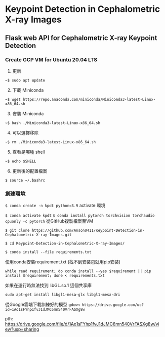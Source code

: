 # Keypoint Detection in Cephalometric X-ray Images

## Flask web API for Cephalometric X-ray Keypoint Detection

### Create GCP VM for Ubuntu 20.04 LTS
1. 更新 

 `~$ sudo apt update`

2. 下載 Miniconda

 `~$ wget https://repo.anaconda.com/miniconda/Miniconda3-latest-Linux-x86_64.sh`

3. 安裝 Miniconda

`~$ bash ./Miniconda3-latest-Linux-x86_64.sh`

4. 可以選擇移除

`~$ rm ./Miniconda3-latest-Linux-x86_64.sh`

5. 查看是哪種 shell

`~$ echo $SHELL`

6. 更新後的配置檔案

`$ source ~/.bashrc`

### 創建環境
`$ conda create -n kpdt python=3.9`
activate 環境

`$ conda activate kpdt`
`$ conda install pytorch torchvision torchaudio cpuonly -c pytorch`
從GitHub複製檔案至VM

`$ git clone https://github.com/Anson0411/Keypoint-Detection-in-Cephalometric-X-ray-Images.git`

`$ cd Keypoint-Detection-in-Cephalometric-X-ray-Images/`

`$ conda install --file requirements.txt`


使用conda安裝requirement.txt (找不到安裝包就用pip安裝)

`while read requirement; do conda install --yes $requirement || pip install $requirement; done < requirements.txt`

如果在運行時無法找到 libGL.so.1 這個共享庫

`sudo apt-get install libgl1-mesa-glx libgl1-mesa-dri`

從Google雲端下載訓練好的模型
`gdown https://drive.google.com/uc?id=1Ao1sFYhp1fvJ1dJMC6mn540VrFASXg8w`





pth: https://drive.google.com/file/d/1Ao1sFYhp1fvJ1dJMC6mn540VrFASXg8w/view?usp=sharing
